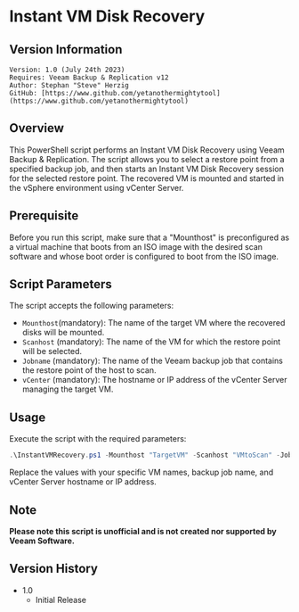# Instant VM Disk Recovery

## Version Information
~~~~
Version: 1.0 (July 24th 2023)
Requires: Veeam Backup & Replication v12 
Author: Stephan "Steve" Herzig 
GitHub: [https://www.github.com/yetanothermightytool](https://www.github.com/yetanothermightytool)
~~~~

## Overview

This PowerShell script performs an Instant VM Disk Recovery using Veeam Backup & Replication. The script allows you to select a restore point from a specified backup job, and then starts an Instant VM Disk Recovery session for the selected restore point. The recovered VM is mounted and started in the vSphere environment using vCenter Server.

## Prerequisite

Before you run this script, make sure that a "Mounthost" is preconfigured as a virtual machine that boots from an ISO image with the desired scan software and whose boot order is configured to boot from the ISO image.

## Script Parameters

The script accepts the following parameters:

- `Mounthost`(mandatory): The name of the target VM where the recovered disks will be mounted.
- `Scanhost` (mandatory): The name of the VM for which the restore point will be selected.
- `Jobname`  (mandatory): The name of the Veeam backup job that contains the restore point of the host to scan.
- `vCenter`  (mandatory): The hostname or IP address of the vCenter Server managing the target VM.

## Usage

Execute the script with the required parameters:

```powershell
.\InstantVMRecovery.ps1 -Mounthost "TargetVM" -Scanhost "VMtoScan" -Jobname "BackupJob" -vCenter "vCenterServer"
```

Replace the values with your specific VM names, backup job name, and vCenter Server hostname or IP address.

## Note

**Please note this script is unofficial and is not created nor supported by Veeam Software.**

## Version History

* 1.0
    * Initial Release
